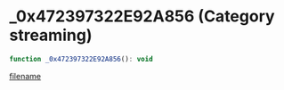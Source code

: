 # _0x472397322E92A856 (Category streaming)

```js
function _0x472397322E92A856(): void
```

[filename](_0x472397322E92A856_m.md ':include')